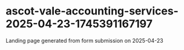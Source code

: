 # ascot-vale-accounting-services-2025-04-23-1745391167197
Landing page generated from form submission on 2025-04-23
